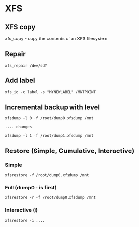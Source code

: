 # XFS

## XFS copy

xfs_copy - copy the contents of an XFS filesystem



## Repair

```
xfs_repair /dev/sd?
```

## Add label

```
xfs_io -c label -s "MYNEWLABEL" /MNTPOINT
```

## Incremental backup with level

```
xfsdump -l 0 -f /root/dump0.xfsdump /mnt

.... changes

xfsdump -l 1 -f /root/dump1.xfsdump /mnt
```

## Restore (Simple, Cumulative, Interactive)

### Simple

```
xfsrestore -f /root/dump0.xfsdump /mnt
```

### Full (dump0 - is first)

```
xfsrestore -r -f /root/dump0.xfsdump /mnt
```

### Interactive (i)

```
xfsrestore -i ....
```
